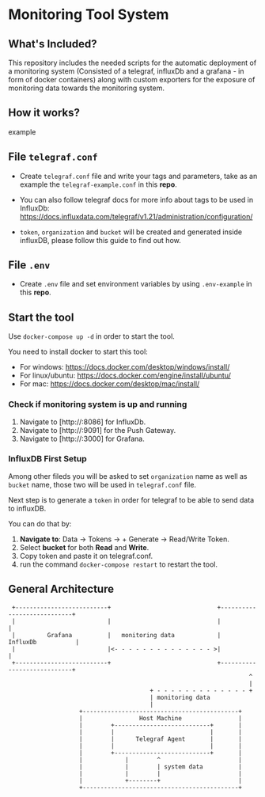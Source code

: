 # Monitoring Tool System

## What's Included?

This repository includes the needed scripts for the automatic deployment of a monitoring system (Consisted of a telegraf, influxDb and a grafana - in form of docker containers) along with custom exporters for the exposure of monitoring data towards the monitoring system.

## How it works?
example

## File `telegraf.conf`

- Create `telegraf.conf` file and write your tags and parameters, take as an example the `telegraf-example.conf` in this **repo**.

- You can also follow telegraf docs for more info about tags to be used in InfluxDb: https://docs.influxdata.com/telegraf/v1.21/administration/configuration/

- `token`, `organization` and `bucket` will be created and generated inside influxDB, please follow this guide to find out how.

## File `.env`

- Create `.env` file and set environment variables by using `.env-example` in this **repo**.

## Start the tool

Use `docker-compose up -d` in order to start the tool.

You need to install docker to start this tool:

- For windows: https://docs.docker.com/desktop/windows/install/
- For linux/ubuntu: https://docs.docker.com/engine/install/ubuntu/
- For mac: https://docs.docker.com/desktop/mac/install/

### Check if monitoring system is up and running

1. Navigate to [http://<your-address>:8086] for InfluxDb.
2. Navigate to [http://<your-address>:9091] for the Push Gateway.
3. Navigate to [http://<your-address>:3000] for Grafana.

### InfluxDB First Setup

Among other fileds you will be asked to set `organization` name as well as `bucket` name, those two will be used in `telegraf.conf` file.

Next step is to generate a `token` in order for telegraf to be able to send data to influxDB.

You can do that by:

1. **Navigate to**: Data -> Tokens -> + Generate -> Read/Write Token.
2. Select **bucket** for both **Read** and **Write**.
3. Copy token and paste it on telegraf.conf.
4. run the command `docker-compose restart` to restart the tool.

## General Architecture

```
 +--------------------------+                              +----------------------------+
 |                          |                              |                            |
 |         Grafana          |   monitoring data            |         InfluxDb           |
 |                          |<- - - - - - - - - - - - - - >|                            |
 +--------------------------+                              +----------------------------+
                                                                    ^
                                                                    |
                                        + - - - - - - - - - - - - - +
                                        | monitoring data
                                        |
                    +--------------------------------------------+
                    |                Host Machine                |
                    |        +---------------------------+       |
                    |        |                           |       | 
                    |        |      Telegraf Agent       |       |
                    |        |                           |       |
                    |        +---------------------------+       |
                    |            |        ^                      |
                    |            |        | system data          |
                    |            |        |                      |
                    |            +--------+                      |
                    +--------------------------------------------+
```
